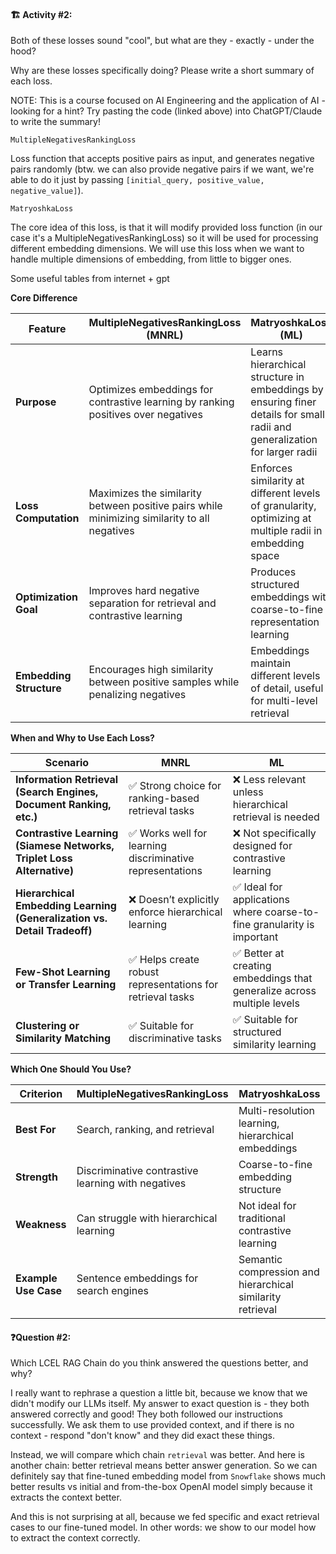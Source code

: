 #### 🏗️ Activity #2:
Both of these losses sound "cool", but what are they - exactly - under the hood?

Why are these losses specifically doing? Please write a short summary of each loss.

NOTE: This is a course focused on AI Engineering and the application of AI - looking for a hint? Try pasting the code (linked above) into ChatGPT/Claude to write the summary!


`MultipleNegativesRankingLoss`

Loss function that accepts positive pairs as input, and generates negative pairs randomly 
(btw. we can also provide negative pairs if we want, we're able to do it just by passing `[initial_query, positive_value, negative_value]`).


`MatryoshkaLoss`

The core idea of this loss, is that it will modify provided loss function 
(in our case it's a MultipleNegativesRankingLoss) so it will be used for processing different embedding dimensions.
We will use this loss when we want to handle multiple dimensions of embedding, from little to bigger ones.

Some useful tables from internet + gpt

**Core Difference**

| Feature | MultipleNegativesRankingLoss (MNRL) | MatryoshkaLoss (ML) |
|---------|--------------------------------------|----------------------|
| **Purpose** | Optimizes embeddings for contrastive learning by ranking positives over negatives | Learns hierarchical structure in embeddings by ensuring finer details for small radii and generalization for larger radii |
| **Loss Computation** | Maximizes the similarity between positive pairs while minimizing similarity to all negatives | Enforces similarity at different levels of granularity, optimizing at multiple radii in embedding space |
| **Optimization Goal** | Improves hard negative separation for retrieval and contrastive learning | Produces structured embeddings with coarse-to-fine representation learning |
| **Embedding Structure** | Encourages high similarity between positive samples while penalizing negatives | Embeddings maintain different levels of detail, useful for multi-level retrieval |

**When and Why to Use Each Loss?**

| Scenario | MNRL | ML |
|----------|------|----|
| **Information Retrieval (Search Engines, Document Ranking, etc.)** | ✅ Strong choice for ranking-based retrieval tasks | ❌ Less relevant unless hierarchical retrieval is needed |
| **Contrastive Learning (Siamese Networks, Triplet Loss Alternative)** | ✅ Works well for learning discriminative representations | ❌ Not specifically designed for contrastive learning |
| **Hierarchical Embedding Learning (Generalization vs. Detail Tradeoff)** | ❌ Doesn’t explicitly enforce hierarchical learning | ✅ Ideal for applications where coarse-to-fine granularity is important |
| **Few-Shot Learning or Transfer Learning** | ✅ Helps create robust representations for retrieval tasks | ✅ Better at creating embeddings that generalize across multiple levels |
| **Clustering or Similarity Matching** | ✅ Suitable for discriminative tasks | ✅ Suitable for structured similarity learning |

**Which One Should You Use?**

| **Criterion** | **MultipleNegativesRankingLoss** | **MatryoshkaLoss** |
|--------------|----------------------------------|--------------------|
| **Best For** | Search, ranking, and retrieval | Multi-resolution learning, hierarchical embeddings |
| **Strength** | Discriminative contrastive learning with negatives | Coarse-to-fine embedding structure |
| **Weakness** | Can struggle with hierarchical learning | Not ideal for traditional contrastive learning |
| **Example Use Case** | Sentence embeddings for search engines | Semantic compression and hierarchical similarity retrieval |

#### ❓Question #2:

Which LCEL RAG Chain do you think answered the questions better, and why?

I really want to rephrase a question a little bit, because we know that we didn't modify our LLMs itself.
My answer to exact question is - they both answered correctly and good! They both followed our instructions successfully. 
We ask them to use provided context, and if there is no context - respond "don't know" and they did exact these things.

Instead, we will compare which chain `retrieval` was better. And here is another chain: better retrieval means better answer generation.
So we can definitely say that fine-tuned embedding model from `Snowflake` shows much better results vs initial and 
from-the-box OpenAI model simply because it extracts the context better.

And this is not surprising at all, because we fed specific and exact retrieval cases to our fine-tuned model. 
In other words: we show to our model how to extract the context correctly.
